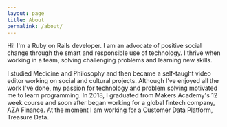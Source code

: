 ```yaml
---
layout: page
title: About
permalink: /about/
---
```


Hi! I'm a Ruby on Rails developer. I am an advocate of positive social change through the smart and responsible use of technology. I thrive when working in a team, solving challenging problems and learning new skills.

I studied Medicine and Philosophy and then became a self-taught video editor working on social and cultural projects. Although I’ve enjoyed all the work I've done, my passion for technology and problem solving motivated me to learn programming. In 2018, I graduated from Makers Academy's 12 week course and soon after began working for a global fintech company, AZA Finance.
At the moment I am working for a Customer Data Platform, Treasure Data.

